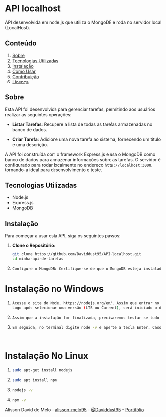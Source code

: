 # API localhost

API desenvolvida em node.js que utiliza o MongoDB e roda no servidor local (LocalHost).

## Conteúdo

1. [Sobre](#sobre)
2. [Tecnologias Utilizadas](#tecnologias-utilizadas)
3. [Instalação](#instalação)
4. [Como Usar](#como-usar)
5. [Contribuição](#contribuição)
6. [Licença](#licença)

## Sobre

Esta API foi desenvolvida para gerenciar tarefas, permitindo aos usuários realizar as seguintes operações:

- **Listar Tarefas**: Recupere a lista de todas as tarefas armazenadas no banco de dados.

- **Criar Tarefa**: Adicione uma nova tarefa ao sistema, fornecendo um título e uma descrição.

A API foi construída com o framework Express.js e usa o MongoDB como banco de dados para armazenar informações sobre as tarefas. O servidor é configurado para rodar localmente no endereço `http://localhost:3000`, tornando-a ideal para desenvolvimento e teste.

## Tecnologias Utilizadas

- Node.js
- Express.js
- MongoDB

## Instalação

Para começar a usar esta API, siga os seguintes passos:

1. **Clone o Repositório:**
   ```bash
   git clone https://github.com/Daviddust95/API-localhost.git
   cd minha-api-de-tarefas

2. ```bash
   Configure o MongoDB: Certifique-se de que o MongoDB esteja instalado e configurado corretamente. Você pode baixar o MongoDB no site:  https://www.mongodb.com/try/download/community   
   
# Instalação no Windows

1. ```bash
   Acesse o site do Node, https://nodejs.org/en/. Assim que entrar no site, você verá dois botões, indicando duas versões para baixar (LTS e Current).
   Logo após selecionar uma versão (LTS ou Current), será iniciado o download do instalador para Windows. Assim como é comum nos instaladores do Windows, basta seguir clicando nos botões Next até chegar ao final da instalação.
2. ```bash
   Assim que a instalação for finalizada, precisaremos testar se tudo está certo. Então, inicie o seu terminal. Pressione Tecla Windows + R, com a finalidade de abrir programa Executar. Escreva powershell e aperte a tecla Enter.
3. ```bash
   Em seguida, no terminal digite node -v e aperte a tecla Enter. Caso seja exibida a versão do Node, sua instalação foi feita com sucesso.




 # Instalação No Linux

1.  ```bash
    sudo apt-get install nodejs
    
2.  ```bash
    sudo apt install npm

3.  ```bash
    nodejs -v
4.  ```bash
    npm -v


Alisson David de Melo - [alisson-melo95](https://www.linkedin.com/in/alisson-melo95/) - [@Daviddust95](https://github.com/Daviddust95) - [Portifólio](https://alissondev.tech)
